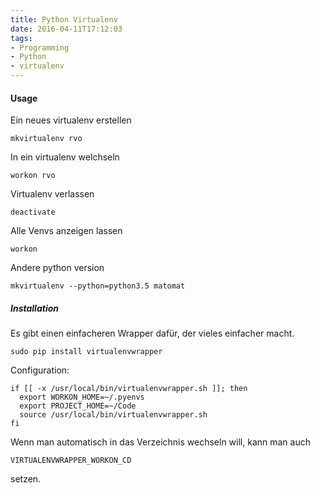 ```yaml
---
title: Python Virtualenv
date: 2016-04-11T17:12:03
tags: 
- Programming
- Python
- virtualenv
---
```


#### Usage

Ein neues virtualenv erstellen

    mkvirtualenv rvo

In ein virtualenv welchseln

    workon rvo

Virtualenv verlassen

    deactivate

Alle Venvs anzeigen lassen

    workon

Andere python version

    mkvirtualenv --python=python3.5 matomat

##### Installation

Es gibt einen einfacheren Wrapper dafür, der vieles einfacher macht.

    sudo pip install virtualenvwrapper

Configuration:

    if [[ -x /usr/local/bin/virtualenvwrapper.sh ]]; then
      export WORKON_HOME=~/.pyenvs
      export PROJECT_HOME=~/Code
      source /usr/local/bin/virtualenvwrapper.sh
    fi

Wenn man automatisch in das Verzeichnis wechseln will, kann man auch

    VIRTUALENVWRAPPER_WORKON_CD

setzen.